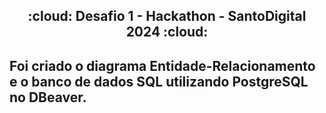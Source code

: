 <h2 align="center"> :cloud: Desafio 1 - Hackathon - SantoDigital 2024 :cloud:</h2>

## Foi criado o diagrama Entidade-Relacionamento e o banco de dados SQL utilizando PostgreSQL no DBeaver.
